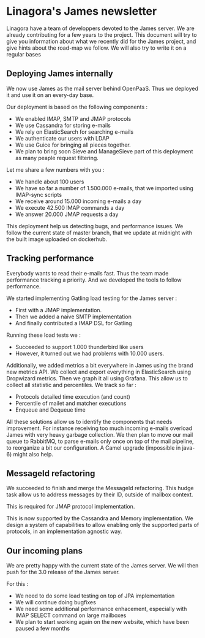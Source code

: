 # Linagora's James newsletter

Linagora have a team of developpers devoted to the James server. We are already contributing for a few years to the project. This document will try to give you information about what we recently did for the James project, and give hints about the road-map we follow. We will also try to write it on a regular bases

## Deploying James internally

We now use James as the mail server behind OpenPaaS. Thus we deployed it and use it on an every-day base.

Our deployment is based on the following components :
 - We enabled IMAP, SMTP and JMAP protocols
 - We use Cassandra for storing e-mails
 - We rely on ElasticSearch for searching e-mails
 - We authenticate our users with LDAP
 - We use Guice for bringing all pieces together.
 - We plan to bring soon Sieve and ManageSieve part of this deployment as many peaple request filtering.

Let me share a few numbers with you :

 - We handle about 100 users
 - We have so far a number of 1.500.000 e-mails, that we imported using IMAP-sync scripts
 - We receive around 15.000 incoming e-mails a day
 - We execute 42.500 IMAP commands a day
 - We answer 20.000 JMAP requests a day

This deployment help us detecting bugs, and performance issues. We follow the current state of master branch, that we update at midnight 
with the built image uploaded on dockerhub.

## Tracking performance

Everybody wants to read their e-mails fast. Thus the team made performance tracking a priority. And we developed the tools to follow performance.

We started implementing Gatling load testing for the James server :

  - First with a JMAP implementation.
  - Then we added a naive SMTP implementation
  - And finally contributed a IMAP DSL for Gatling

Running these load tests we :

  - Succeeded to support 1.000 thunderbird like users
  - However, it turned out we had problems with 10.000 users.

Additionally, we added metrics a bit everywhere in James using the brand new metrics API. We collect and export everything in ElasticSearch using Dropwizard metrics. Then we graph it all using Grafana. This allow us to collect all statistic and percentiles. We track so far :

  - Protocols detailed time execution (and count)
  - Percentile of mailet and matcher executions
  - Enqueue and Dequeue time

All these solutions allow us to identify the components that needs improvement. For instance receiving too much incoming e-mails overload James with very heavy garbage collection. We then plan to move our mail queue to RabbitMQ, to parse e-mails only once on top of the mail pipeline, to reorganize a bit our configuration. A Camel upgrade (impossible in java-6) might also help.
 
 ## MessageId refactoring
 
 We succeeded to finish and merge the MessageId refactoring. This hudge task allow us to address messages by their ID, outside of mailbox context.
 
 This is required for JMAP protocol implementation.
 
 This is now supported by the Cassandra and Memory implementation. We design a system of capabilities to allow enabling only the supported parts of protocols, in an implementation agnostic way.
 
 ## Our incoming plans
 
 We are pretty happy with the current state of the James server. We will then push for the 3.0 release of the James server.
 
 For this :
 
  - We need to do some load testing on top of JPA implementation
  - We will continue doing bugfixes
  - We need some additional performance enhacement, especially with IMAP SELECT command on large mailboxes
  - We plan to start working again on the new website, which have been paused a few months
 
 
 
 
 
 
 
